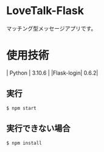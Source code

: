 # LoveTalk-Flask

マッチング型メッセージアプリです。

使用技術
=====================
| Python | 3.10.6 |
|Flask-login| 0.6.2|

## 実行
```
$ npm start
```

## 実行できない場合
```
$ npm install
```
